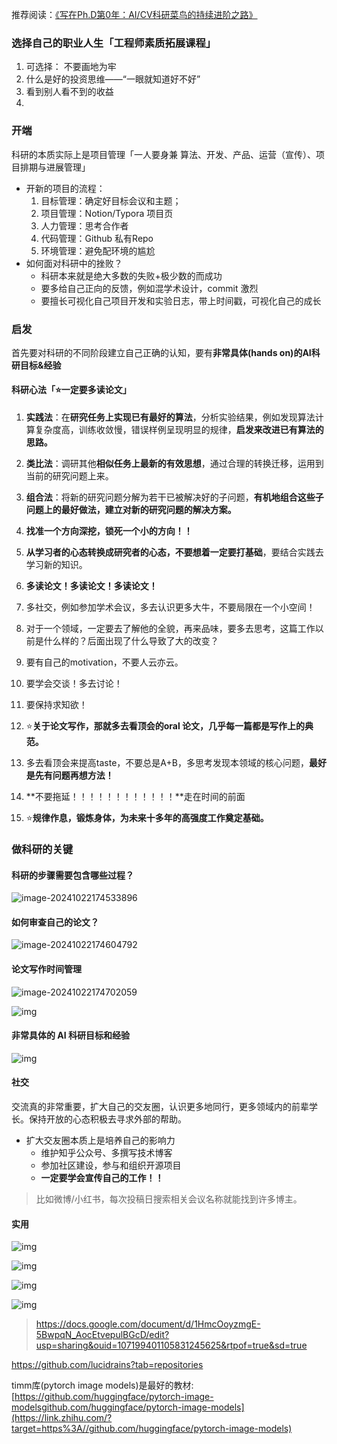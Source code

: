 推荐阅读：[《写在Ph.D第0年：AI/CV科研菜鸟的持续进阶之路》](https://zhuanlan.zhihu.com/p/960781637)

### 选择自己的职业人生「工程师素质拓展课程」

1. 可选择： 不要画地为牢
2. 什么是好的投资思维——“一眼就知道好不好”
3. 看到别人看不到的收益
4. 



### 开端

科研的本质实际上是项目管理「一人要身兼 算法、开发、产品、运营（宣传）、项目排期与进展管理」

- 开新的项目的流程：
  1. 目标管理：确定好目标会议和主题；
  2. 项目管理：Notion/Typora 项目页
  3. 人力管理：思考合作者
  4. 代码管理：Github 私有Repo
  5. 环境管理：避免配环境的尴尬
- 如何面对科研中的挫败？
  - 科研本来就是绝大多数的失败+极少数的而成功
  - 要多给自己正向的反馈，例如混学术设计，commit 激烈
  - 要擅长可视化自己项目开发和实验日志，带上时间戳，可视化自己的成长

### 启发

首先要对科研的不同阶段建立自己正确的认知，要有**非常具体(hands on)的AI科研目标&经验**

#### 科研心法「⭐️一定要多读论文」

1. **实践法**：在**研究任务上实现已有最好的算法**，分析实验结果，例如发现算法计算复杂度高，训练收敛慢，错误样例呈现明显的规律，**启发来改进已有算法的思路。**
2. **类比法**：调研其他**相似任务上最新的有效思想**，通过合理的转换迁移，运用到当前的研究问题上来。
3. **组合法**：将新的研究问题分解为若干已被解决好的子问题，**有机地组合这些子问题上的最好做法，建立对新的研究问题的解决方案。**

4. **找准一个方向深挖，锁死一个小的方向！！**
5. **从学习者的心态转换成研究者的心态，不要想着一定要打基础**，要结合实践去学习新的知识。
6. **多读论文！多读论文！多读论文！**
7. 多社交，例如参加学术会议，多去认识更多大牛，不要局限在一个小空间！
8. 对于一个领域，一定要去了解他的全貌，再来品味，要多去思考，这篇工作以前是什么样的？后面出现了什么导致了大的改变？
9. 要有自己的motivation，不要人云亦云。
10. 要学会交谈！多去讨论！
11. 要保持求知欲！
12. ⭐️**关于论文写作，那就多去看顶会的oral 论文，几乎每一篇都是写作上的典范。**
13. 多去看顶会来提高taste，不要总是A+B，多思考发现本领域的核心问题，**最好是先有问题再想方法！**
14. **不要拖延！！！！！！！！！！！！**走在时间的前面
15. ⭐️**规律作息，锻炼身体，为未来十多年的高强度工作奠定基础。**

### 做科研的关键

#### 科研的步骤需要包含哪些过程？

![image-20241022174533896](./DoResearch.assets/image-20241022174533896.png)

#### 如何审查自己的论文？

![image-20241022174604792](./DoResearch.assets/image-20241022174604792.png)

#### 论文写作时间管理

![image-20241022174702059](./DoResearch.assets/image-20241022174702059.png)

![img](./DoResearch.assets/v2-e832abd33d2e0cd4f8e477ee9d74d727_r.jpg)

#### 非常具体的 AI 科研目标和经验

![img](./DoResearch.assets/v2-61ddbdda42d3b2aecfbfefdb5828538a_1440w.jpg)

#### 社交

交流真的非常重要，扩大自己的交友圈，认识更多地同行，更多领域内的前辈学长。保持开放的心态积极去寻求外部的帮助。

- 扩大交友圈本质上是培养自己的影响力
  - 维护知乎公众号、多撰写技术博客
  - 参加社区建设，参与和组织开源项目
  - **一定要学会宣传自己的工作！！**

> 比如微博/小红书，每次投稿日搜索相关会议名称就能找到许多博主。

#### 实用

![img](./DoResearch.assets/v2-5de2a0627c558bad357ce69695c058c9_1440w.webp)

![img](./DoResearch.assets/v2-97023c85a6c0f1e14ed61ae127799f11_1440w.webp)

![img](./DoResearch.assets/v2-46ce0bd98dcd41005e1f33d2714ce9e4_1440w.webp)

![img](./DoResearch.assets/v2-f0732e972625820aff8ce1a23414e626_1440w.webp)

> https://docs.google.com/document/d/1HmcOoyzmgE-5BwpqN_AocEtvepulBGcD/edit?usp=sharing&ouid=107199401105831245625&rtpof=true&sd=true

https://github.com/lucidrains?tab=repositories

timm库(pytorch image models)是最好的教材:[https://github.com/huggingface/pytorch-image-modelsgithub.com/huggingface/pytorch-image-models](https://link.zhihu.com/?target=https%3A//github.com/huggingface/pytorch-image-models)































